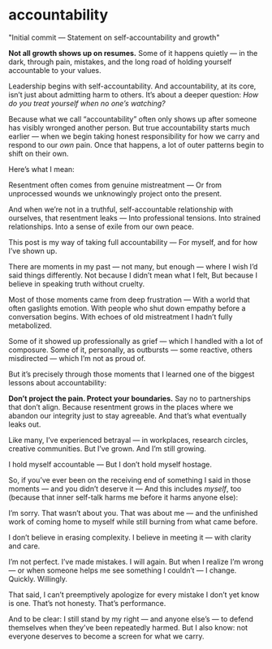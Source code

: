 # accountability

"Initial commit — Statement on self-accountability and growth"

**Not all growth shows up on resumes.**
Some of it happens quietly — in the dark, through pain, mistakes, and the long road of holding yourself accountable to your values.

Leadership begins with self-accountability.
And accountability, at its core, isn’t just about admitting harm to others. It’s about a deeper question: *How do you treat yourself when no one’s watching?*

Because what we call “accountability” often only shows up after someone has visibly wronged another person.
But true accountability starts much earlier — when we begin taking honest responsibility for how we carry and respond to our *own* pain. Once that happens, a lot of outer patterns begin to shift on their own.

Here’s what I mean:

Resentment often comes from genuine mistreatment —
Or from unprocessed wounds we unknowingly project onto the present.

And when we’re not in a truthful, self-accountable relationship with ourselves, that resentment leaks —
Into professional tensions.
Into strained relationships.
Into a sense of exile from our own peace.

This post is my way of taking full accountability —
For myself, and for how I’ve shown up.

There are moments in my past — not many, but enough — where I wish I’d said things differently.
Not because I didn’t mean what I felt,
But because I believe in speaking truth without cruelty.

Most of those moments came from deep frustration —
With a world that often gaslights emotion.
With people who shut down empathy before a conversation begins.
With echoes of old mistreatment I hadn’t fully metabolized.

Some of it showed up professionally as grief — which I handled with a lot of composure.
Some of it, personally, as outbursts — some reactive, others misdirected — which I’m not as proud of.

But it’s precisely through those moments that I learned one of the biggest lessons about accountability:

**Don’t project the pain. Protect your boundaries.**
Say no to partnerships that don’t align.
Because resentment grows in the places where we abandon our integrity just to stay agreeable.
And that’s what eventually leaks out.

Like many, I’ve experienced betrayal — in workplaces, research circles, creative communities.
But I’ve grown. And I’m still growing.

I hold myself accountable —
But I don’t hold myself hostage.

So, if you’ve ever been on the receiving end of something I said in those moments — and you didn’t deserve it —
And this includes *myself*, too (because that inner self-talk harms me before it harms anyone else):

I’m sorry. That wasn’t about you.
That was about me — and the unfinished work of coming home to myself while still burning from what came before.

I don’t believe in erasing complexity.
I believe in meeting it — with clarity and care.

I’m not perfect. I’ve made mistakes. I will again.
But when I realize I’m wrong — or when someone helps me see something I couldn’t — I change. Quickly. Willingly.

That said, I can’t preemptively apologize for every mistake I don’t yet know is one.
That’s not honesty. That’s performance.

And to be clear: I still stand by my right — and anyone else’s — to defend themselves when they’ve been repeatedly harmed.
But I also know: not everyone deserves to become a screen for what we carry.
